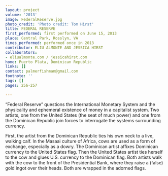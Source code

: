 ```yaml
---
layout: project
volume: '2013'
image: FederalReserve.jpg
photo_credit: 'Photo credit: Tom Hirst'
title: FEDERAL RESERVE
first_performed: first performed on June 15, 2013
place: Central Park, Rosslyn, VA
times_performed: performed once in 2013
contributor: ELIU ALMONTE AND JESSICA HIRST
collaborators:
- eliualmonte.com / jessicahirst.com
home: Puerto Plata, Dominican Republic
links: []
contact: palmerfishman@gmail.com
footnote: ''
tags: []
pages: 256-257

---
```


“Federal Reserve” questions the International Monetary System and the physicality and ephemeral existence of money in a capitalist system. Two artists, one from the United States (the seat of much power) and one from the Dominican Republic join forces to interrogate the systems surrounding currency.

First, the artist from the Dominican Republic ties his own neck to a live, walking calf. In the Masaai culture of Africa, cows are used as a form of exchange, especially as a dowry. The Dominican artist affixes Dominican currency to the United States flag. Then the United States artist ties herself to the cow and glues U.S. currency to the Dominican flag. Both artists walk with the cow to the front of the Presidential Bank, where they raise a (false) gold ingot over their heads. Both are wrapped in the adorned flags.
